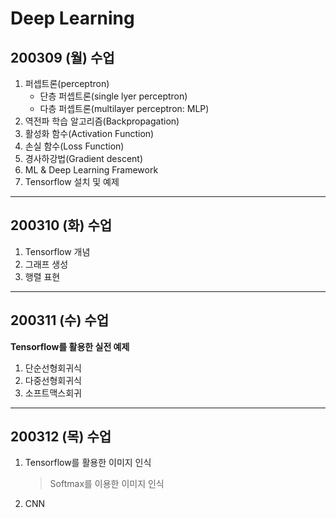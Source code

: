 # Deep Learning

## 200309 (월) 수업

1. 퍼셉트론(perceptron)
   * 단층 퍼셉트론(single lyer perceptron)
   * 다층 퍼셉트론(multilayer perceptron: MLP)
2. 역전파 학습 알고리즘(Backpropagation)
3. 활성화 함수(Activation Function)
4. 손실 함수(Loss Function)
5. 경사하강법(Gradient descent)
6. ML & Deep Learning Framework
7. Tensorflow 설치 및 예제



---

## 200310 (화) 수업

1. Tensorflow 개념
2. 그래프 생성
3. 행렬 표현



-----

## 200311 (수) 수업

**Tensorflow를 활용한 실전 예제**

1. 단순선형회귀식
2. 다중선형회귀식
3. 소프트맥스회귀



---

## 200312 (목) 수업

1. Tensorflow를 활용한 이미지 인식

   > Softmax를 이용한 이미지 인식

2. CNN

